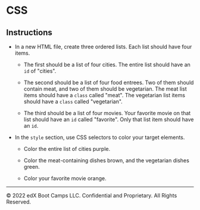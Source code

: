 # CSS

## Instructions

* In a new HTML file, create three ordered lists. Each list should have four items.

    * The first should be a list of four cities. The entire list should have an `id` of "cities".

    * The second should be a list of four food entrees. Two of them should contain meat, and two of them should be vegetarian. The meat list items should have a `class` called "meat". The vegetarian list items should have a `class` called "vegetarian".

    * The third should be a list of four movies. Your favorite movie on that list should have an `id` called "favorite". Only that list item should have an `id`.

* In the `style` section, use CSS selectors to color your target elements.

    * Color the entire list of cities purple.

    * Color the meat-containing dishes brown, and the vegetarian dishes green.

    * Color your favorite movie orange.

- - -

© 2022 edX Boot Camps LLC. Confidential and Proprietary. All Rights Reserved.

